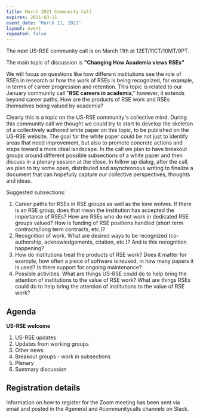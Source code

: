 ```yaml
---
title: March 2021 Community Call
expires: 2021-03-11
event_date: "March 11, 2021"
layout: event
repeated: false
---
```


The next US-RSE community call is on March 11th at 12ET/11CT/10MT/9PT.

The main topic of discussion is
**"Changing How Academia views RSEs"**

We will focus on questions like how different institutions see the role of RSEs in research or how the work of RSEs is 
being recognized, for example, in terms of career progression and retention. This topic is related 
to our January community call "**RSE careers in academia**," however, it extends beyond career paths. 
How are the products of RSE work and RSEs themselves being valued by academia? 

Clearly this is a topic on the US-RSE community's collective mind. During this community call 
we thought we could try to start to develop the skeleton of a collectively authored white paper on this 
topic, to be published on the US-RSE website. The goal for the white paper could be not just to 
identify areas that need improvement, but also to promote concrete actions and steps toward a more ideal 
landscape. In the call we plan to have breakout groups around different possible subsections of a white 
paper and then discuss in a plenary session at the close. In follow up dialog, after the call, we plan 
to try some open, distributed and asynchronous writing to finalize a document that can hopefully capture 
our collective perspectives, thoughts and ideas. 

Suggested subsections:
1. Career paths for RSEs in RSE groups as well as the lone wolves. If there is an RSE group, does that mean the institution has accepted the importance of  RSEs? How are RSEs who do not work in dedicated RSE groups valued? How is funding of RSE positions handled (short term contracts/long term contracts, etc.)?
1. Recognition of work. What are desired ways to be recognized (co-authorship, acknowledgements, citation, etc.)? And is this recognition happening? 
1. How do institutions treat the products of RSE work? Does it matter for example, how often a piece of software is reused, in how many papers it is used? Is there support for ongoing maintenance?
1. Possible activities. What are things US-RSE could do to help bring the attention of institutions to the value of RSE work? What are things RSEs could do to help bring the attention of institutions to the value of RSE work?

## Agenda

**US-RSE welcome**  
 1. US-RSE updates
 1. Updates from working groups
 1. Other news
 1. Breakout groups - work in subsections
 1. Plenary
 1. Summary discussion


## Registration details
Information on how to register for the Zoom meeting has been sent via email and posted in the #general and #communitycalls channels on Slack.
